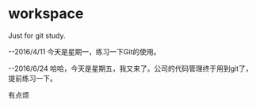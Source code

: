 # workspace
Just for git study.

--2016/4/11
今天是星期一，练习一下Git的使用。

--2016/6/24
哈哈，今天是星期五，我又来了。公司的代码管理终于用到git了，提前练习一下。

有点烦
